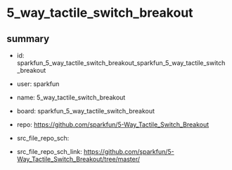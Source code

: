 # 5_way_tactile_switch_breakout
 
## summary 
* id: sparkfun_5_way_tactile_switch_breakout_sparkfun_5_way_tactile_switch_breakout
* user: sparkfun
* name: 5_way_tactile_switch_breakout
* board: sparkfun_5_way_tactile_switch_breakout
* repo: https://github.com/sparkfun/5-Way_Tactile_Switch_Breakout



* src_file_repo_sch: 
* src_file_repo_sch_link: https://github.com/sparkfun/5-Way_Tactile_Switch_Breakout/tree/master/







